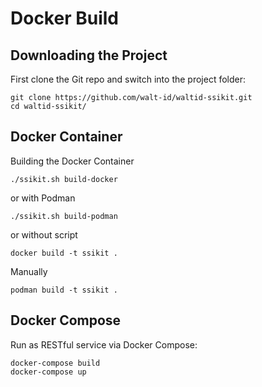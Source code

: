 # Docker Build

## Downloading the Project

First clone the Git repo and switch into the project folder:

```
git clone https://github.com/walt-id/waltid-ssikit.git
cd waltid-ssikit/
```

## Docker Container

Building the Docker Container

```
./ssikit.sh build-docker
```

or with Podman

```
./ssikit.sh build-podman
```

or without script

```
docker build -t ssikit .
```

Manually

```
podman build -t ssikit .
```



## Docker Compose

Run as RESTful service via Docker Compose:

```
docker-compose build
docker-compose up
```
